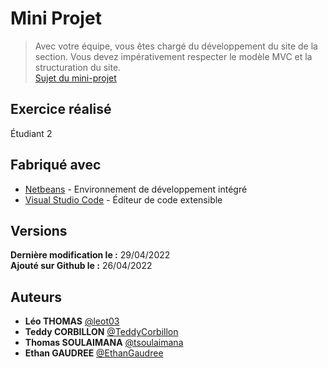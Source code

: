 # Mini Projet
> Avec votre équipe, vous êtes chargé du développement du site de la section. Vous devez impérativement respecter le modèle MVC et la structuration du site.
> <br>[Sujet du mini-projet](http://195.221.61.190/ent/public/20212022/SNIR1/WEB_AVANCE/MINI_PROJET_SNIR/1650970639MINIPROJET.PDF)

## Exercice réalisé
Étudiant 2

## Fabriqué avec
* [Netbeans](https://netbeans.apache.org/) - Environnement de développement intégré
* [Visual Studio Code](https://code.visualstudio.com/) - Éditeur de code extensible

## Versions
**Dernière modification le :** 29/04/2022
**<br>Ajouté sur Github le :** 26/04/2022

## Auteurs
* **Léo THOMAS** [@leot03](https://github.com/leot03)
* **Teddy CORBILLON** [@TeddyCorbillon](https://github.com/TeddyCorbillon)
* **Thomas SOULAIMANA** [@tsoulaimana](https://github.com/tsoulaimana)
* **Ethan GAUDREE** [@EthanGaudree](https://github.com/EthanGaudree)
